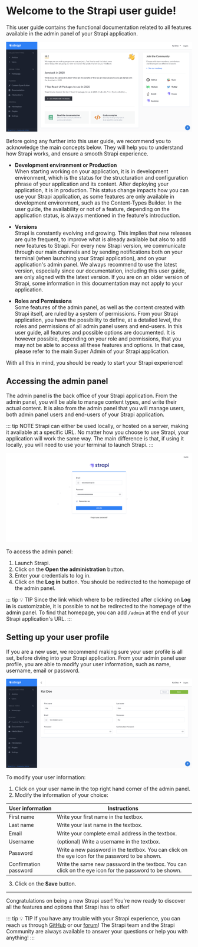 # Welcome to the Strapi user guide!

This user guide contains the functional documentation related to all features available in the admin panel of your Strapi application. 

![Homepage of the Admin Panel](../assets/getting-started/admin-panel-homepage.png)

Before going any further into this user guide, we recommend you to acknowledge the main concepts below. They will help you to understand how Strapi works, and ensure a smooth Strapi experience.

- **Development environment or Production** <br> When starting working on your application, it is in development environment, which is the status for the structuration and configuration phrase of your application and its content. After deploying your application, it is in production. This status change impacts how you can use your Strapi application, as some features are only available in development environment, such as the Content-Types Builder. In the user guide, the availability or not of a feature, depending on the application status, is always mentioned in the feature's introduction.

- **Versions** <br> Strapi is constantly evolving and growing. This implies that new releases are quite frequent, to improve what is already available but also to add new features to Strapi. For every new Strapi version, we communicate through our main channels and by sending notifications both on your terminal (when launching your Strapi application), and on your application's admin panel. We always recommend to use the latest version, especially since our documentation, including this user guide, are only aligned with the latest version. If you are on an older version of Strapi, some information in this documentation may not apply to your application. 

- **Roles and Permissions** <br> Some features of the admin panel, as well as the content created with Strapi itself, are ruled by a system of permissions. From your Strapi application, you have the possibility to define, at a detailed level, the roles and permissions of all admin panel users and end-users. In this user guide, all features and possible options are documented. It is however possible, depending on your role and permissions, that you may not be able to access all these features and options. In that case, please refer to the main Super Admin of your Strapi application.

With all this in mind, you should be ready to start your Strapi experience!


## Accessing the admin panel

The admin panel is the back office of your Strapi application. From the admin panel, you will be able to manage content types, and write their actual content. It is also from the admin panel that you will manage users, both admin panel users and end-users of your Strapi application.

::: tip NOTE
Strapi can either be used locally, or hosted on a server, making it available at a specific URL. No matter how you choose to use Strapi, your application will work the same way. The main difference is that, if using it locally, you will need to use your terminal to launch Strapi.
:::

![User profile](../assets/getting-started/login-page.png)

To access the admin panel:

1. Launch Strapi.
2. Click on the **Open the administration** button.
3. Enter your credentials to log in.
4. Click on the **Log in** button. You should be redirected to the homepage of the admin panel.

::: tip 💡 TIP
Since the link which where to be redirected after clicking on **Log in** is customizable, it is possible to not be redirected to the homepage of the admin panel. To find that homepage, you can add `/admin` at the end of your Strapi application's URL.
:::


## Setting up your user profile

If you are a new user, we recommend making sure your user profile is all set, before diving into your Strapi application. From your admin panel user profile, you are able to modify your user information, such as name, username, email or password.

![User profile](../assets/getting-started/user-information-profile.png)

To modify your user information:

1. Click on your user name in the top right hand corner of the admin panel.
2. Modify the information of your choice:

| User information       | Instructions                                                                                             |
| ---------------------- |----------------------------------------------------------------------------------------------------------|
| First name             | Write your first name in the textbox.                                                                    |
| Last name              | Write your last name in the textbox.                                                                     |
| Email                  | Write your complete email address in the textbox.                                                        |
| Username               | (optional) Write a username in the textbox.                                                              |
| Password               | Write a new password in the textbox. You can click on the eye icon for the password to be shown.         |
| Confirmation password  | Write the same new password in the textbox. You can click on the eye icon for the password to be shown.  |

3. Click on the **Save** button.

***

Congratulations on being a new Strapi user! You're now ready to discover all the features and options that Strapi has to offer!

::: tip 💡 TIP
If you have any trouble with your Strapi experience, you can reach us through [GitHub](https://github.com/strapi/) or our [forum](https://forum.strapi.io/)! The Strapi team and the Strapi Community are always available to answer your questions or help you with anything!
:::